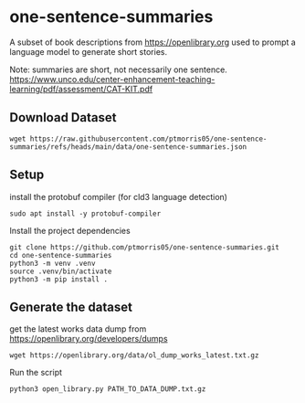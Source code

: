 # one-sentence-summaries

A subset of book descriptions from https://openlibrary.org used to prompt a language model to generate short stories.

Note: summaries are short, not necessarily one sentence.
https://www.unco.edu/center-enhancement-teaching-learning/pdf/assessment/CAT-KIT.pdf

## Download Dataset

```
wget https://raw.githubusercontent.com/ptmorris05/one-sentence-summaries/refs/heads/main/data/one-sentence-summaries.json
```

## Setup

install the protobuf compiler (for cld3 language detection)

```
sudo apt install -y protobuf-compiler
```

Install the project dependencies

```
git clone https://github.com/ptmorris05/one-sentence-summaries.git
cd one-sentence-summaries
python3 -m venv .venv
source .venv/bin/activate
python3 -m pip install .
```


## Generate the dataset

get the latest works data dump from https://openlibrary.org/developers/dumps

```shell
wget https://openlibrary.org/data/ol_dump_works_latest.txt.gz
```

Run the script

```
python3 open_library.py PATH_TO_DATA_DUMP.txt.gz
```
